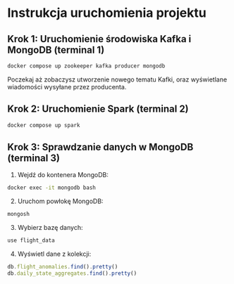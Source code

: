 # Instrukcja uruchomienia projektu

## Krok 1: Uruchomienie środowiska Kafka i MongoDB (terminal 1)

```bash
docker compose up zookeeper kafka producer mongodb
```

Poczekaj aż zobaczysz utworzenie nowego tematu Kafki, oraz wyświetlane wiadomości wysyłane przez producenta.

## Krok 2: Uruchomienie Spark (terminal 2)

```bash
docker compose up spark
```

## Krok 3: Sprawdzanie danych w MongoDB (terminal 3)

1. Wejdź do kontenera MongoDB:

```bash
docker exec -it mongodb bash
```

2. Uruchom powłokę MongoDB:

```bash
mongosh
```

3. Wybierz bazę danych:

```js
use flight_data
```

4. Wyświetl dane z kolekcji:

```js
db.flight_anomalies.find().pretty()
db.daily_state_aggregates.find().pretty()
```
